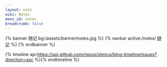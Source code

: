 ```yaml
---
layout: wiki
wiki: Notes
menu_id: notes
breadcrumb: false
---
```

{% banner 随记 bg:/assets/banner/notes.jpg %}
{% navbar active:/notes/ [随记](/notes/)  %}
{% endbanner %}

{% timeline api:https://api.github.com/repos/xlenco/blog-timeline/issues?direction=asc %}{% endtimeline %}
